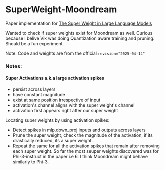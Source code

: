 # SuperWeight-Moondream

Paper implementation for [The Super Weight in Large Language Models](https://arxiv.org/abs/2411.07191)

Wanted to check if super weights exist for Moondream as well. Curious because I belive Vik was doing Quantization aware training and pruning. Should be a fun experiment.

Note: Code and weights are from the official `revision="2025-04-14"`

### Notes:

#### Super Activations a.k.a large activation spikes
* persist across layers
* have constant magnitude
* exist at same position irrespective of input
* activation's channel aligns with the super weight's channel
* activation first appears right after our super weight

Locating super weights by using activation spikes:
* Detect spikes in mlp.down_proj inputs and outputs across layers
* Prune the super weight, check the magnitude of the activation, if its drastically reduced, its a super weight.
* Repeat the same for all the activation spikes that remain after removing each super weight. So far the most seuper weights discovered was for Phi-3-instruct in the paper i.e 6. I think Moondream might behave similarly to Phi-3.

